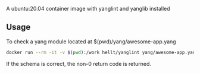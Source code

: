 A ubuntu:20.04 container image with yanglint and yanglib installed 

## Usage
To check a yang module located at $(pwd)/yang/awesome-app.yang

```bash
docker run --rm -it -v $(pwd):/work hellt/yanglint yang/awesome-app.yang
```

If the schema is correct, the non-0 return code is returned.